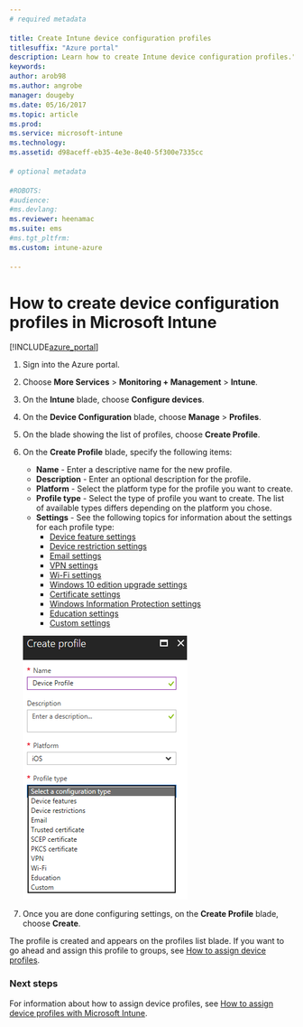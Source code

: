 ```yaml
---
# required metadata

title: Create Intune device configuration profiles
titlesuffix: "Azure portal"
description: Learn how to create Intune device configuration profiles."
keywords:
author: arob98
ms.author: angrobe
manager: dougeby
ms.date: 05/16/2017
ms.topic: article
ms.prod:
ms.service: microsoft-intune
ms.technology:
ms.assetid: d98aceff-eb35-4e3e-8e40-5f300e7335cc

# optional metadata

#ROBOTS:
#audience:
#ms.devlang:
ms.reviewer: heenamac
ms.suite: ems
#ms.tgt_pltfrm:
ms.custom: intune-azure

---
```


# How to create device configuration profiles in Microsoft Intune

[!INCLUDE[azure_portal](./includes/azure_portal.md)]


1. Sign into the Azure portal.
2. Choose **More Services** > **Monitoring + Management** > **Intune**.
3. On the **Intune** blade, choose **Configure devices**.
2. On the **Device Configuration** blade, choose **Manage** > **Profiles**.
2. On the blade showing the list of profiles, choose **Create Profile**.
3. On the **Create Profile** blade, specify the following items:
	- **Name** - Enter a descriptive name for the new profile.
	- **Description** -  Enter an optional description for the profile.
	- **Platform** -  Select the platform type for the profile you want to create.
	- **Profile type** - Select the type of profile you want to create. The list of available types differs depending on the platform you chose.
	- **Settings** - See the following topics for information about the settings for each profile type:
		-  [Device feature settings](device-features-configure.md)
		-  [Device restriction settings](device-restrictions-configure.md)
		-  [Email settings](email-settings-configure.md)
		-  [VPN settings](vpn-settings-configure.md)
		-  [Wi-Fi settings](wi-fi-settings-configure.md)
		-  [Windows 10 edition upgrade settings](edition-upgrade-configure-windows-10.md)
		-  [Certificate settings](certificates-configure.md)
		-  [Windows Information Protection settings](windows-information-protection-configure.md)
		-  [Education settings](education-settings-configure.md)
		-  [Custom settings](custom-settings-configure.md)

	![Create device profile](./media/create-device-profile.png)
4. Once you are done configuring settings, on the **Create Profile** blade, choose **Create**.

The profile is created and appears on the profiles list blade.
If you want to go ahead and assign this profile to groups, see [How to assign device profiles](device-profile-assign.md).


### Next steps
For information about how to assign device profiles, see [How to assign device profiles with Microsoft Intune](device-profile-assign.md).
